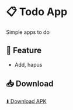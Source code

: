 # 📋 Todo App

Simple apps to do

## 📱 Feature
- Add, hapus

## 📥 Download

[⬇️ Download APK](https://github.com/MRizki28/flutter-to-do/release/app-release.apk)
